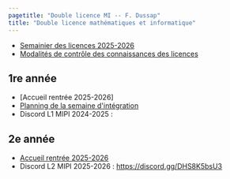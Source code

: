 ```yaml
---
pagetitle: "Double licence MI -- F. Dussap"
title: "Double licence mathématiques et informatique"
---
```


-   [Semainier des licences 2025-2026](./Files/DL/semainier_25_26.pdf)
-   [Modalités de contrôle des connaissances des licences](https://www.cyu.fr/formation/trouver-sa-formation/organisation-des-etudes/modalites-de-controle-de-connaissances)

## 1re année

-   [Accueil rentrée 2025-2026]<!--(./Files/DL/accueil_L1_DLMI_25-26.pdf)-->
-   [Planning de la semaine d'intégration](https://docs.google.com/spreadsheets/d/1oV8aUfXNrGkxMn0oDyzvJIncG2M4At1Y-MU1ReTZ2aY/edit?gid=0#gid=0)
-   Discord L1 MIPI 2024-2025 : <!--<https://discord.gg/EXU5kwTfCH>-->

## 2e année

-   [Accueil rentrée 2025-2026](./Files/DL/accueil_L2_DLMI_25-26.pdf)
-   Discord L2 MIPI 2025-2026 : <https://discord.gg/DHS8K5bsU3>


